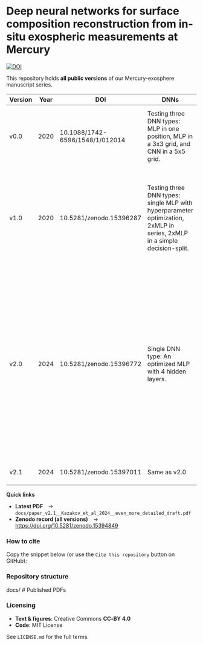 # Deep neural networks for surface composition reconstruction from in-situ exospheric measurements at Mercury
[![DOI](https://zenodo.org/badge/DOI/10.5281/zenodo.15394849.svg)](https://doi.org/10.5281/zenodo.15394849)

This repository holds **all public versions** of our Mercury-exosphere manuscript
series.

| Version | Year | DOI | DNNs | Tasks | Datasets | Notes |
|---------|------|-----|------|-------|----------|-------|
| v0.0 | 2020 | 10.1088/1742-6596/1548/1/012014 | Testing three DNN types: MLP in one position, MLP in a 3x3 grid, and CNN in a 5x5 grid. | Mineralogy prediction (7 minerals) from exospheric elemental measurements. | Simulated dataset - very simplistic split and release processes (only MIV). | JPCS poster (supplement). Basic version |
| v1.0 | 2020 | 10.5281/zenodo.15396287 | Testing three DNN types: single MLP with hyperparameter optimization, 2xMLP in series, 2xMLP in a simple decision-split. | Mineralogy (9 minerals) and elemental (11 elements) composition prediction from exospheric elemental measurements; maps reconstruction and analysis. | Simulated dataset - simplistic split and release processes (4 main processes - MIV, SP, PSD, TD), no complex exospheric dynamics. | Complete study with simplified environment models, multiple processes, multiple networks, and multiple tasks introduction. |
| v2.0 | 2024 | 10.5281/zenodo.15396772 | Single DNN type: An optimized MLP with 4 hidden layers. | Elemental composition prediction (11 elements) from exospheric elemental measurements; maps reconstruction and analysis; metrics evaluations. | Simulated dataset - realistic assumptions for the release processes (4 main processes - MIV, SP, PSD, TD), exospheric dynamics included; chemistry, magnetic field influences, and testing on actual Mercury surface and exosphere are not included. | Detailed draft. Complete study with realistic environment models, multiple processes, single optimized DNN, focused on a single prediction task (elemental ratios at surface). |
| v2.1 | 2024 | 10.5281/zenodo.15397011 | Same as v2.0 | Same as v2.0 | Same as v2.0 | An even more detailed draft than v2.0 |

**Quick links**

* **Latest PDF** → `docs/paper_v2.1__Kazakov_et_al_2024__even_more_detailed_draft.pdf`   
* **Zenodo record (all versions)** → https://doi.org/10.5281/zenodo.15394849

### How to cite

Copy the snippet below (or use the `Cite this repository` button on GitHub):

### Repository structure

docs/ # Published PDFs

### Licensing

* **Text & figures**: Creative Commons **CC‑BY 4.0**  
* **Code**: MIT License

See `LICENSE.md` for the full terms.
